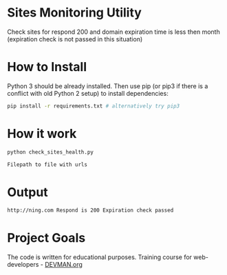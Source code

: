 # Sites Monitoring Utility

Check sites for respond 200 and domain expiration time is less then month (expiration check is not passed in this situation)

# How to Install

Python 3 should be already installed. Then use pip (or pip3 if there is a conflict with old Python 2 setup) to install dependencies:

```bash
pip install -r requirements.txt # alternatively try pip3
```

# How it work

```bash
python check_sites_health.py
```
```bash
Filepath to file with urls
```

# Output

```bash
http://ning.com Respond is 200 Expiration check passed
```

# Project Goals

The code is written for educational purposes. Training course for web-developers - [DEVMAN.org](https://devman.org)
